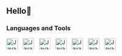 ## Hello👋

### Languages and Tools
<img src="https://cdn.jsdelivr.net/gh/devicons/devicon@latest/icons/python/python-original.svg" align="left" alt="Java" width="30px" style="padding-right: 10px;"/>
<img src="https://cdn.jsdelivr.net/gh/devicons/devicon@latest/icons/javascript/javascript-original.svg" align="left" alt="Java" width="30px" style="padding-right: 10px;"/>
<img src="https://cdn.jsdelivr.net/gh/devicons/devicon@latest/icons/php/php-original.svg" align="left" alt="Java" width="30px" style="padding-right: 10px;"/>
<img src="https://cdn.jsdelivr.net/gh/devicons/devicon@latest/icons/css3/css3-original.svg" align="left" alt="Java" width="30px" style="padding-right: 10px;"/>
<img src="https://cdn.jsdelivr.net/gh/devicons/devicon@latest/icons/html5/html5-original.svg" align="left" alt="Java" width="30px" style="padding-right: 10px;"/>
<img src="https://cdn.jsdelivr.net/gh/devicons/devicon@latest/icons/csharp/csharp-original.svg" align="left" alt="Java" width="30px" style="padding-right: 10px;"/>
<img src="https://cdn.jsdelivr.net/gh/devicons/devicon@latest/icons/blazor/blazor-original.svg" align="left" alt="Java" width="30px" style="padding-right: 10px;"/>


